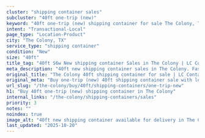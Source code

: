 ```yaml
---
cluster: "shipping container sales"
subcluster: "40ft one-trip (new)"
keyword: "40ft one-trip (new) shipping container for sale The Colony, TX"
intent: "Transactional-Local"
page_type: "Location-Product"
city: "The Colony, TX"
service_type: "shipping container"
condition: "New"
size: "40ft"
title_tag: "40ft S6w New shipping container Sales in The Colony | LC Container"
meta_description: "40ft new shipping container sales in The Colony. Fast delivery, competitive pricing. Serving shipping containers area. Quote ID: SGS. Call (214) 524-4168 for your free quote today."
original_title: "The Colony 40ft shipping container for sale | LC Container"
original_meta: "Buy one-trip (new) 40ft shipping container sale with local delivery in The Colony, TX. LC Container — local Since 2003. Request a fast quote today."
url_slug: "/the-colony/buy/40ft/shipping-containers/one-trip-new"
h1: "Buy 40ft one-trip (new) shipping container in The Colony"
internal_links: "/the-colony/shipping-containers/sales"
priority: 3
notes: ""
noindex: true
image_alt: "40ft new shipping container available for delivery in The Colony"
last_updated: "2025-10-20"
---
```


<!-- TODO: Add unique city/inventory copy, images, and internal links here. -->
